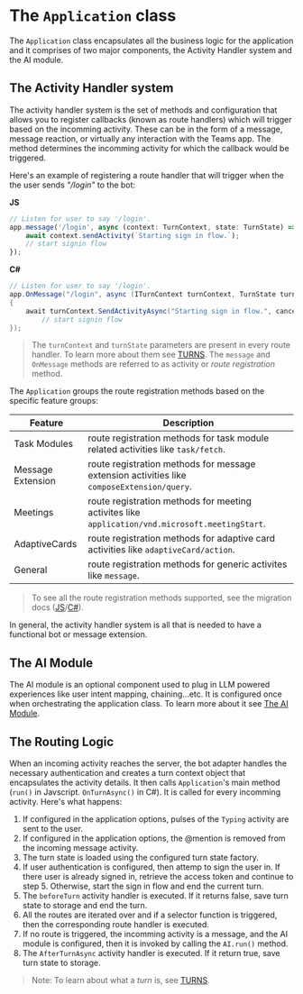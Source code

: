 # The `Application` class

The `Application` class encapsulates all the business logic for the application and it comprises of two major components, the Activity Handler system and the AI module.


## The Activity Handler system

The activity handler system is the set of methods and configuration that allows you to register callbacks (known as route handlers) which will trigger based on the incomming activity. These can be in the form of a message, message reaction, or virtually any interaction with the Teams app. The method determines the incomming activity for which the callback would be triggered.

Here's an example of registering a route handler that will trigger when the the user sends *"/login"* to the bot:

**JS**
```js
// Listen for user to say '/login'.
app.message('/login', async (context: TurnContext, state: TurnState) => {
    await context.sendActivity(`Starting sign in flow.`);
    // start signin flow
});
```

**C#**
```cs
// Listen for user to say '/login'.
app.OnMessage("/login", async (ITurnContext turnContext, TurnState turnState, CancellationToken cancellationToken) =>
{
    await turnContext.SendActivityAsync("Starting sign in flow.", cancellationToken: cancellationToken);
        // start signin flow
});
```
> The `turnContext` and `turnState` parameters are present in every route handler. To learn more about them see [TURNS](TURNS.md).
> The `message` and `OnMessage` methods are referred to as activity or *route registration* method. 

The `Application` groups the route registration methods based on the specific feature groups: 


| **Feature**       | **Description**                                                                         |
|-------------------|-----------------------------------------------------------------------------------------|
| Task Modules      | route registration methods for task module related activities like `task/fetch`.        |
| Message Extension | route registration methods for message extension activities like `composeExtension/query`.      |
| Meetings          | route registration methods for meeting activites like `application/vnd.microsoft.meetingStart`. |
| AdaptiveCards     | route registration methods for adaptive card activities like `adaptiveCard/action`.             |
| General           | route registration methods for generic activites like `message`.                        |

> To see all the route registration methods supported, see the migration docs ([JS](https://github.com/microsoft/teams-ai/blob/main/getting-started/MIGRATION/JS.md#activity-handler-methods)/[C#](https://github.com/microsoft/teams-ai/blob/main/getting-started/MIGRATION/DOTNET.md#activity-handler-methods)).

In general, the activity handler system is all that is needed to have a functional bot or message extension. 

## The AI Module
The AI module is an optional component used to plug in LLM powered experiences like user intent mapping, chaining...etc. It is configured once when orchestrating the application class. To learn more about it see [The AI Module](.AI-MODULE.md).

## The Routing Logic

When an incoming activity reaches the server, the bot adapter handles the necessary authentication and creates a turn context object that encapsulates the activity details. It then calls `Application`'s main method (`run()` in Javscript. `OnTurnAsync()` in C#). It is called for every incomming activity. Here's what happens:

1. If configured in the application options, pulses of the `Typing` activity are sent to the user.
2. If configured in the application options, the @mention is removed from the incoming message activity.
3. The turn state is loaded using the configured turn state factory.
4. If user authentication is configured, then attemp to sign the user in. If there user is already signed in, retrieve the access token and continue to step 5. Otherwise, start the sign in flow and end the current turn.
5. The `beforeTurn` activity handler is executed. If it returns false, save turn state to storage and end the turn.
6. All the routes are iterated over and if a selector function is triggered, then the corresponding route handler is executed.
7. If no route is triggered, the incomming activity is a message, and the AI module is configured, then it is invoked by calling the `AI.run()` method.
8. The `AfterTurnAsync` activity handler is executed. If it return true, save turn state to storage.

> Note: To learn about what a *turn* is, see [TURNS](TURNS.md).
